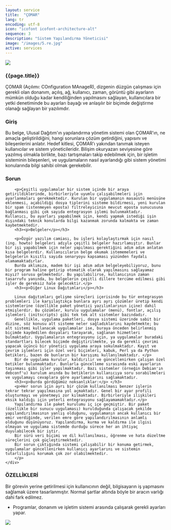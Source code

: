```yaml
---
layout: service
title:  "ÇOMAR"
lang: tr
encoding: utf-8
icon: "icofont icofont-architecture-alt"
sequence: 3
description: "Sistem Yapılandırma Yöneticisi"
image: "/images/5.re.jpg"
active: services
---
```


<div class='col-xs-12'>
    <img class='img-border' src="{{ '/images/comar-logo.png' }}" />
</div>
<div class='col-lg-6 col-md-6 col-sm-12 col-xs-12'>
    <div class='form-group'>
        <h3 class='sub-title'>
            {{page.title}}
        </h3>
        <p>
        ÇOMAR (Açılımı: COnfiguration MAnageR), dizgenin düzgün çalışması için gerekli olan donanım, açılış, ağ, kullanıcı, zaman, görüntü gibi ayarların mümkün olduğu kadar kendiliğinden yapılmasını sağlayan, kullanıcılara bir yetki denetiminde bu ayarları bayağı ve anlaşılır bir biçimde değiştirme olanağı sağlayan bir yazılımdır.
        <h3><p>Giriş</p></h3>
        <p>Bu belge, Ulusal Dağıtım'ın yapılandırma yönetim sistemi olan ÇOMAR'ın, ne amaçla geliştirildiğini, hangi sorunlara çözüm getirdiğini, yapısını ve bileşenlerini anlatır. Hedef kitlesi, ÇOMAR'ı yakından tanımak isteyen kullanıcılar ve sistem yöneticileridir. Bilişim okuryazarı seviyesine göre yazılmış olmakla birlikte, bazı tartışmaları takip edebilmek için, bir işletim sisteminin bileşenleri, ve uygulamaların nasıl ayarlandığı gibi sistem yönetimi konularında bilgi sahibi olmak gerekebilir. </p>
        <h3>Sorun</h3>

        <p>Çeşitli uygulamalar bir sistem içinde bir araya getirildiklerinde, birbirleriyle uyumlu çalışabilmeleri için ayarlanmaları gerekmektedir. Kurulan bir uygulamanın masaüstü menüsüne eklenmesi, açabildiği dosya tiplerini sisteme bildirmesi, yeni kurulan bir spam (istenmeyen eposta) filtreleyicinin mevcut eposta sunucusuna bağlanması gibi çok sayıda entegrasyon işlemi bulunmaktadır. Kullanıcı, bu ayarları yapabilmek için, kendi yapmak istediği işin dışındaki teknik konularda bilgi kazanmak zorunda kalmakta ve zaman kaybetmektedir. 
        <h3><p>Belgeler</p></h3>

        <p>Özgür yazılım camiası, bu işleri kolaylaştırmak için nasıl (ing. howto) belgeleri adıyla çeşitli belgeler hazırlamıştır. Bunlar bir işi yapabilmek için neler yapılması gerektiğini adım adım anlatan kısa belgelerdir. Kullanıcıların belge okumak istememeleri ve belgelerin kısıtlı sayıda senaryoyu kapsaması yüzünden faydalı olamamaktadırlar. 
        Burda aklımıza, madem bir işi adım adım belgeleyebiliyoruz, bunu bir program haline getirip otomatik olarak yapılmasını sağlayamaz mıyız? sorusu gelmektedir. Bu yapılabilirse, kullanıcının zaman tasarrufu yanında, bu belgelerin çeşitli dillere tercüme edilmesi gibi işler de gereksiz hale gelecektir.</p> 
        <h3><p>Diğer Linux Dağıtımları</p></h3>

        Linux dağıtımları gelişme süreçleri içerisinde bu tür entegrasyon problemleri ile karşılaştıkça bunlara ayrı ayrı çözümler üretip kendi sistemlerine (özellikle paket yönetici yazılımlarının içine) dahil etmişlerdir. Bu çözümler, kurulu uygulamalar (menü), fontlar, açılış işlemleri (initscripts) gibi tek tek alt sistemler bazındadır. 
        Genellikle, uygulama paketleri, dosya sistemi üzerinde sabit bir dizine, söz konusu alt sisteme neler sağladıklarını kaydetmekte; bu alt sistemi kullanacak uygulamalar ise, buraya önceden belirlenmiş biçimde kaydedilen dosyaları tarayarak, sağlanan hizmetleri bulmaktadır. Uygulamaların entegrasyonu için, ya uygulamalar buradaki standartları bilecek biçimde değiştirilmekte, ya da gerekli çevrimi yapacak üçüncü bir yönetici uygulama araya sokulmaktadır. Kayıt ve çevrim işlemleri için özel veri biçimleri, kabuk, Perl ya da Python betikleri, bazen de bunların bir karışımı kullanılmaktadır. </p>
        Bir de uygulama kurulur, kaldırılır ve güncellenirken çalışan özel betikler bulunmaktadır. Bunlarla güncelleme sırasında eski ayarların taşınması gibi işler yapılmaktadır. Bazı sistemler (örneğin Debian'ın debconf'u) kurulum anında bu betiklerin kullanıcıya soru sorabilmeleri ve uygulamayı cevaplara göre ayarlamalarını sağlamaktadır. 
        <h3><p>Burda gördüğümüz noksanlıklar:</p> </h3>
        <p>Her sorun için ayrı bir çözüm kullanılması benzer işlerin tekrar tekrar yapılmasına yol açmaktadır. Genel bir ayar profili oluşturmayı ve yönetmeyi zor kılmaktadır. Birbirleriyle ilişkileri eksik kaldığı için yeterli entegrasyonu sağlayamamaktadır.</p>
        Yapılandırma ile paket kurulumu iç içe geçmiştir. Bir paket (özellikle bir sunucu uygulaması) kurulduğunda çalışacak şekilde yapılandırılmasının yanlış olduğunu, uygulamanın ancak kullanıcı bir emir verdiğinde, verilen emre göre yapılandırılmasının anlamlı olduğunu düşünüyoruz. Yapılandırma, kurma ve kaldırma ile ilgisi olmayan ve uygulama sistemde durduğu sürece her an ihtiyaç duyulabilecek bir iştir.
        Bir sürü veri biçimi ve dil kullanılması, öğrenme ve hata düzeltme süreçlerini çok güçleştirmektedir.
        Bir sorun çıktığında sistemi çalışabilir bir konuma getirmek, uygulamalar güncellenirken kullanıcı ayarlarını ve sistemin tutarlılığını korumak çok zor olabilmektedir.
        </p>  				
    </div>
</div>

<div class='col-lg-6 col-md-6 col-sm-12 col-xs-12 service-content'>    
    <div class="form-group">
        <div class='form-group'>
            <h3 class='sub-title'>
                ÖZELLİKLERİ
            </h3>
            <p>
                Bir görevin yerine getirilmesi için kullanıcının değil, bilgisayarın iş yapmasını sağlamak üzere tasarlanmıştır. Normal şartlar altında böyle bir aracın varlığı dahi fark edilmez.
            </p>
            <ul class='list-unstyled list-primary'>
                <li>
                    <i class="fa fa-check" aria-hidden="true"></i> Programlar, donanım ve işletim sistemi arasında çalışarak gerekli ayarları yapar.
                </li>           
            </ul>
        </div>
    </div>
</div>
<div class='col-xs-12'>
    <img class='img-border' src='{{ page.image }}' />
</div>

<div class='clearfix'></div>

